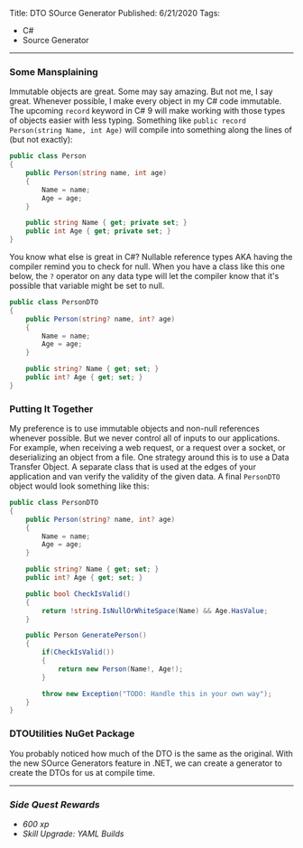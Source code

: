 Title: DTO SOurce Generator
Published: 6/21/2020
Tags: 
- C#
- Source Generator
---

### Some Mansplaining
Immutable objects are great. Some may say amazing. But not me, I say great. Whenever possible, I make every object in my C# code immutable. The upcoming `record` keyword in C# 9 will make working with those types of objects easier with less typing. Something like `public record Person(string Name, int Age)` will compile into something along the lines of (but not exactly):
```C#
public class Person
{
    public Person(string name, int age)
    {
        Name = name;
        Age = age;
    }

    public string Name { get; private set; }
    public int Age { get; private set; }
}
```

You know what else is great in C#? Nullable reference types AKA having the compiler remind you to check for null. When you have a class like this one below, the `?` operator on any data type will let the compiler know that it's possible that variable might be set to null.
```C#
public class PersonDTO
{
    public Person(string? name, int? age)
    {
        Name = name;
        Age = age;
    }

    public string? Name { get; set; }
    public int? Age { get; set; }
}
```

### Putting It Together
My preference is to use immutable objects and non-null references whenever possible. But we never control all of inputs to our applications. For example, when receiving a web request, or a request over a socket, or deserializing an object from a file. One strategy around this is to use a Data Transfer Object. A separate class that is used at the edges of your application and van  verify the validity of the given data. A final `PersonDTO` object would look something like this:
```C#
public class PersonDTO
{
    public Person(string? name, int? age)
    {
        Name = name;
        Age = age;
    }

    public string? Name { get; set; }
    public int? Age { get; set; }

    public bool CheckIsValid()
    {
        return !string.IsNullOrWhiteSpace(Name) && Age.HasValue;
    }

    public Person GeneratePerson()
    {
        if(CheckIsValid())
        {
            return new Person(Name!, Age!);
        }

        throw new Exception("TODO: Handle this in your own way");
    }
}
```

### DTOUtilities NuGet Package
You probably noticed how much of the DTO is the same as the original. With the new SOurce Generators feature in .NET, we can create a generator to create the DTOs for us at compile time. 

---

### *Side Quest Rewards*
- *600 xp*
- *Skill Upgrade: YAML Builds*
